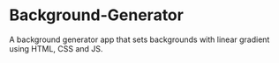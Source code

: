 # Background-Generator
A background generator app that sets backgrounds with linear gradient using HTML, CSS and JS.

